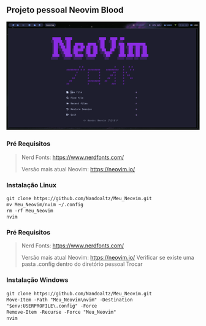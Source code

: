 ## Projeto pessoal Neovim Blood


![Tela inicial](nvim/Katakana.png)

### Pré Requisitos

> Nerd Fonts:
> https://www.nerdfonts.com/
> 
> Versão mais atual Neovim:
> https://neovim.io/

### Instalação Linux
```
git clone https://github.com/Nandoaltz/Meu_Neovim.git
mv Meu_Neovim/nvim ~/.config
rm -rf Meu_Neovim
nvim
```
### Pré Requisitos

> Nerd Fonts:
> https://www.nerdfonts.com/
> 
> Versão mais atual Neovim:
> https://neovim.io/
> Verificar se existe uma pasta .config dentro do diretório pessoal
> Trocar
### Instalação Windows
```
git clone https://github.com/Nandoaltz/Meu_Neovim.git
Move-Item -Path "Meu_Neovim\nvim" -Destination "$env:USERPROFILE\.config" -Force
Remove-Item -Recurse -Force "Meu_Neovim"
nvim
```

